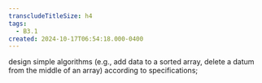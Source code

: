 ```yaml
---
transcludeTitleSize: h4
tags:
  - B3.1
created: 2024-10-17T06:54:18.000-0400
---
```

design simple algorithms (e.g., add data to a sorted array, delete a datum from the middle of an array) according to specifications;
